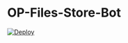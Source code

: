 # OP-Files-Store-Bot


[![Deploy](https://www.herokucdn.com/deploy/button.svg)](https://heroku.com/deploy?template=https://github.com/Filestoragebot/OP-Files-Store-Bot)
